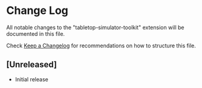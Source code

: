 # Change Log

All notable changes to the "tabletop-simulator-toolkit" extension will be documented in this file.

Check [Keep a Changelog](http://keepachangelog.com/) for recommendations on how to structure this file.

## [Unreleased]

- Initial release